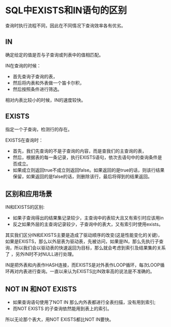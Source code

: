 # SQL中EXISTS和IN语句的区别

查询时执行流程不同，因此在不同情况下查询效率各有优劣。

## IN

确定给定的值是否与子查询或列表中的值相匹配。

IN在查询的时候：
- 首先查询子查询的表，
- 然后将内表和外表做一个笛卡尔积，
- 然后按照条件进行筛选。

相对内表比较小的时候，IN的速度较快。

## EXISTS

指定一个子查询，检测行的存在。

EXISTS在查询时：
- 首先，我们先查询的不是子查询的内容，而是查我们的主查询的表，
- 然后，根据表的每一条记录，执行EXISTS语句，依次去语句中的查询条件是否成立。
- 如果成立则返回true不成立则返回false。如果返回的是true的话，则该行结果保留，如果返回的是false的话，则删除该行，最后将得到的结果返回。

## 区别和应用场景

IN和EXISTS的区别: 
- 如果子查询得出的结果集记录较少，主查询中的表较大且又有索引时应该用in
- 反之如果外层的主查询记录较少，子查询中的表大，又有索引时使用exists。

其实我们区分IN和EXISTS主要是造成了驱动顺序的改变(这是性能变化的关键)，如果是EXISTS，那么以外层表为驱动表，先被访问，如果是IN，那么先执行子查询，所以我们会以驱动表的快速返回为目标，那么就会考虑到索引及结果集的关系了 ，另外IN时不对NULL进行处理。

IN是把外表和内表作HASH连接，而EXISTS是对外表作LOOP循环，每次LOOP循环再对内表进行查询。一直以来认为EXISTS比IN效率高的说法是不准确的。

## NOT IN 和NOT EXISTS

- 如果查询语句使用了NOT IN 那么内外表都进行全表扫描，没有用到索引; 
- 而NOT EXISTS 的子查询依然能用到表上的索引。

所以无论那个表大，用NOT EXISTS都比NOT IN要快。